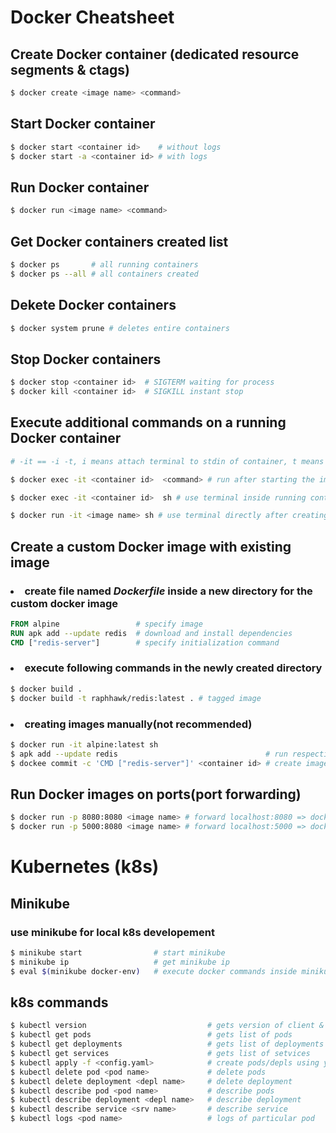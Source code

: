 # Docker Cheatsheet

## Create Docker container (dedicated resource segments & ctags)

```sh
$ docker create <image name> <command>
```

## Start Docker container

```sh
$ docker start <container id>    # without logs
$ docker start -a <container id> # with logs
```

## Run Docker container

```sh
$ docker run <image name> <command>
```

## Get Docker containers created list

```sh
$ docker ps       # all running containers
$ docker ps --all # all containers created
```

## Dekete Docker containers

```sh
$ docker system prune # deletes entire containers
```

## Stop Docker containers

```sh
$ docker stop <container id>  # SIGTERM waiting for process
$ docker kill <container id>  # SIGKILL instant stop
```

## Execute additional commands on a running Docker container

```sh
# -it == -i -t, i means attach terminal to stdin of container, t means pretty format text from stdout

$ docker exec -it <container id>  <command> # run after starting the image

$ docker exec -it <container id>  sh # use terminal inside running container

$ docker run -it <image name> sh # use terminal directly after creating container
```

## Create a custom Docker image with existing image

### <li>create file named <i><b>Dockerfile</b></i> inside a new directory for the custom docker image</li>

```dockerfile
FROM alpine                 # specify image
RUN apk add --update redis  # download and install dependencies
CMD ["redis-server"]        # specify initialization command
```

### <li>execute following commands in the newly created directory</li>

```sh
$ docker build .
$ docker build -t raphhawk/redis:latest . # tagged image
```

### <li>creating images manually(not recommended)</li>

```sh
$ docker run -it alpine:latest sh
$ apk add --update redis                                 # run respective commands inside container
$ dockee commit -c 'CMD ["redis-server"]' <container id> # create image out of newly created container
```

## Run Docker images on ports(port forwarding)

```sh
$ docker run -p 8080:8080 <image name> # forward localhost:8080 => docker:8080
$ docker run -p 5000:8080 <image name> # forward localhost:5000 => docker:8080
```

# Kubernetes (k8s)

## Minikube

### use minikube for local k8s developement

```sh
$ minikube start                # start minikube
$ minikube ip                   # get minikube ip
$ eval $(minikube docker-env)   # execute docker commands inside minikube
```

## k8s commands

```sh
$ kubectl version                           # gets version of client & server
$ kubectl get pods                          # gets list of pods
$ kubectl get deployments                   # gets list of deployments
$ kubectl get services                      # gets list of setvices
$ kubectl apply -f <config.yaml>            # create pods/depls using yaml config
$ kubectl delete pod <pod name>             # delete pods
$ kubectl delete deployment <depl name>     # delete deployment
$ kubectl describe pod <pod name>           # describe pods
$ kubectl describe deployment <depl name>   # describe deployment
$ kubectl describe service <srv name>       # describe service
$ kubectl logs <pod name>                   # logs of particular pod
```
